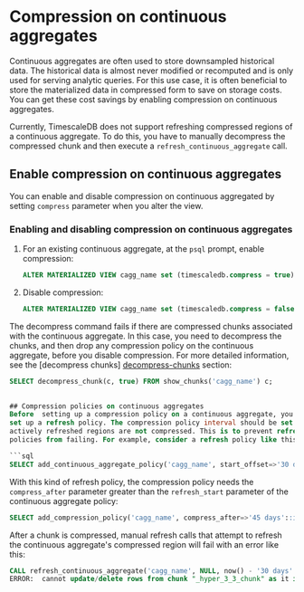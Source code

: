 # Compression on continuous aggregates
Continuous aggregates are often used to store downsampled historical data.
The historical data is almost never modified or recomputed and is only used 
for serving analytic queries. For this use case, it is often beneficial to 
store the materialized data in compressed form to save on storage costs. 
You can get these cost savings by enabling compression on continuous 
aggregates.

Currently, TimescaleDB does not support refreshing compressed regions of a 
continuous aggregate. To do this, you have to manually decompress 
the compressed chunk and then execute a `refresh_continuous_aggregate` call.

## Enable compression on continuous aggregates
You can enable and disable compression on continuous aggregated by setting
`compress` parameter when you alter the view.

<procedure>

### Enabling and disabling compression on continuous aggregates
1.  For an existing continuous aggregate, at the `psql` prompt, enable
 compression:
    ```sql
    ALTER MATERIALIZED VIEW cagg_name set (timescaledb.compress = true);
    ```
1.  Disable compression:
    ```sql
    ALTER MATERIALIZED VIEW cagg_name set (timescaledb.compress = false);
    ```

</procedure>

The decompress command fails if there are compressed chunks associated with the 
continuous aggregate. In this case, you need to decompress the chunks, and then 
drop any compression policy on the continuous aggregate, before you disable 
compression. For more detailed information, see the
[decompress chunks] [decompress-chunks] section:
```sql
SELECT decompress_chunk(c, true) FROM show_chunks('cagg_name') c;
 

## Compression policies on continuous aggregates
Before  setting up a compression policy on a continuous aggregate, you should
set up a refresh policy. The compression policy interval should be set so that
actively refreshed regions are not compressed. This is to prevent refresh
policies from failing. For example, consider a refresh policy like this:

```sql
SELECT add_continuous_aggregate_policy('cagg_name', start_offset=>'30 days', end_offset=>'1 day', '1 h');
```

With this kind of refresh policy, the compression policy needs the `compress_after` 
parameter greater than the `refresh_start` parameter of the continuous aggregate policy:
```sql
SELECT add_compression_policy('cagg_name', compress_after=>'45 days'::interval);
```

After a chunk is compressed, manual refresh calls that attempt to refresh the 
continuous aggregate's compressed region will fail with an error like this:

```sql
CALL refresh_continuous_aggregate('cagg_name', NULL, now() - '30 days'::interval );
ERROR:  cannot update/delete rows from chunk "_hyper_3_3_chunk" as it is compressed
```

[decompress-chunks]:  how-to-guides/compression/decompress-chunks.md 
